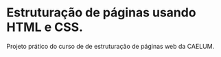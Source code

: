 # Estruturação de páginas usando HTML e CSS.

Projeto prático do curso de de estruturação de páginas web da CAELUM.
